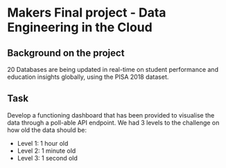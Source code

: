 # Makers Final project - Data Engineering in the Cloud 

## Background on the project
20 Databases are being updated in real-time on student performance and education insights globally, using the PISA 2018 dataset.

## Task
Develop a functioning dashboard that has been provided to visualise the data through a poll-able API endpoint.
We had 3 levels to the challenge on how old the data should be:
- Level 1: 1 hour old
- Level 2: 1 minute old
- Level 3: 1 second old

